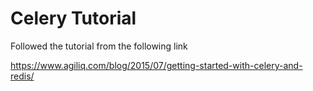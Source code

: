 # Celery Tutorial

Followed the tutorial from the following link

https://www.agiliq.com/blog/2015/07/getting-started-with-celery-and-redis/

